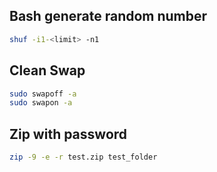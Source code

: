 ## Bash generate random number
```bash
shuf -i1-<limit> -n1
```

## Clean Swap
```bash
sudo swapoff -a
sudo swapon -a
```

## Zip with password
```bash
zip -9 -e -r test.zip test_folder
```